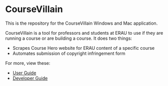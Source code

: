 # CourseVillain

This is the repository for the CourseVillain Windows and Mac application.

CourseVillain is a tool for professors and students at ERAU to use if they are running a course or are building a course. It does two things:

- Scrapes Course Hero website for ERAU content of a specific course
- Automates submission of copyright infringement form

For more, view these:

- [User Guide](https://docs.google.com/document/d/1LjuSYZrkilQtnWMffsul8Sc6-D4eOg2mIluIfv_93-k/edit?usp=sharing)
- [Developer Guide](https://docs.google.com/document/d/19MZM1zMj_zDJAZRT4h1Aa30xFV0QAURpPWtVQ0BPh-A/edit?usp=sharing)
